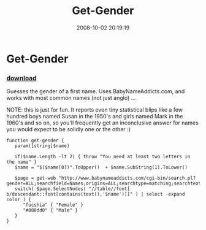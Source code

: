 ﻿---
pid:            623
poster:         Joel Bennett
title:          Get-Gender
date:           2008-10-02 20:19:19
format:         posh
parent:         0
parent:         0

---

# Get-Gender

### [download](623.ps1)

Guesses the gender of a first name.  Uses BabyNameAddicts.com, and works with most common names (not just anglo) ... 

NOTE: this is just for fun.  It reports even tiny statistical blips like a few hundred boys named Susan in the 1950's and girls named Mark in the 1960's and so on, so you'll frequently get an inconclusive answer for names you would expect to be solidly one or the other :)

```posh
function get-gender {
   param([string]$name)
   
   if($name.Length -lt 2) { throw "You need at least two letters in the name" }
   $name = "$($name[0])".ToUpper()  + $name.SubString(1).ToLower()

   $page = get-web "http://www.babynameaddicts.com/cgi-bin/search.pl?gender=ALL;searchfield=Names;origins=ALL;searchtype=matching;searchtext=$name"
   switch( $page.SelectNodes( "//table//font[ b/descendant::font[contains(text(),'$name')]]" ) | select -expand color ) {
      "fucshia" { "Female" }
      "#088dd0" { "Male" }
   }
}
```
